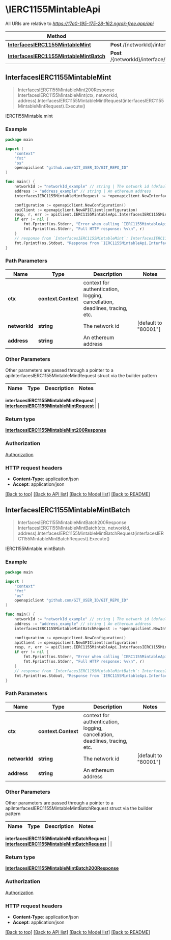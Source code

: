 # \IERC1155MintableApi

All URIs are relative to *https://17a0-195-175-28-162.ngrok-free.app/api*

Method | HTTP request | Description
------------- | ------------- | -------------
[**InterfacesIERC1155MintableMint**](IERC1155MintableApi.md#InterfacesIERC1155MintableMint) | **Post** /{networkId}/interface/IERC1155Mintable/write/{address}/mint | IERC1155Mintable.mint
[**InterfacesIERC1155MintableMintBatch**](IERC1155MintableApi.md#InterfacesIERC1155MintableMintBatch) | **Post** /{networkId}/interface/IERC1155Mintable/write/{address}/mintBatch | IERC1155Mintable.mintBatch



## InterfacesIERC1155MintableMint

> InterfacesIERC1155MintableMint200Response InterfacesIERC1155MintableMint(ctx, networkId, address).InterfacesIERC1155MintableMintRequest(interfacesIERC1155MintableMintRequest).Execute()

IERC1155Mintable.mint



### Example

```go
package main

import (
    "context"
    "fmt"
    "os"
    openapiclient "github.com/GIT_USER_ID/GIT_REPO_ID"
)

func main() {
    networkId := "networkId_example" // string | The network id (default to "80001")
    address := "address_example" // string | An ethereum address
    interfacesIERC1155MintableMintRequest := *openapiclient.NewInterfacesIERC1155MintableMintRequest(*openapiclient.NewInterfacesIERC1155MintableMintRequestContractParams()) // InterfacesIERC1155MintableMintRequest | 

    configuration := openapiclient.NewConfiguration()
    apiClient := openapiclient.NewAPIClient(configuration)
    resp, r, err := apiClient.IERC1155MintableApi.InterfacesIERC1155MintableMint(context.Background(), networkId, address).InterfacesIERC1155MintableMintRequest(interfacesIERC1155MintableMintRequest).Execute()
    if err != nil {
        fmt.Fprintf(os.Stderr, "Error when calling `IERC1155MintableApi.InterfacesIERC1155MintableMint``: %v\n", err)
        fmt.Fprintf(os.Stderr, "Full HTTP response: %v\n", r)
    }
    // response from `InterfacesIERC1155MintableMint`: InterfacesIERC1155MintableMint200Response
    fmt.Fprintf(os.Stdout, "Response from `IERC1155MintableApi.InterfacesIERC1155MintableMint`: %v\n", resp)
}
```

### Path Parameters


Name | Type | Description  | Notes
------------- | ------------- | ------------- | -------------
**ctx** | **context.Context** | context for authentication, logging, cancellation, deadlines, tracing, etc.
**networkId** | **string** | The network id | [default to &quot;80001&quot;]
**address** | **string** | An ethereum address | 

### Other Parameters

Other parameters are passed through a pointer to a apiInterfacesIERC1155MintableMintRequest struct via the builder pattern


Name | Type | Description  | Notes
------------- | ------------- | ------------- | -------------


 **interfacesIERC1155MintableMintRequest** | [**InterfacesIERC1155MintableMintRequest**](InterfacesIERC1155MintableMintRequest.md) |  | 

### Return type

[**InterfacesIERC1155MintableMint200Response**](InterfacesIERC1155MintableMint200Response.md)

### Authorization

[Authorization](../README.md#Authorization)

### HTTP request headers

- **Content-Type**: application/json
- **Accept**: application/json

[[Back to top]](#) [[Back to API list]](../README.md#documentation-for-api-endpoints)
[[Back to Model list]](../README.md#documentation-for-models)
[[Back to README]](../README.md)


## InterfacesIERC1155MintableMintBatch

> InterfacesIERC1155MintableMintBatch200Response InterfacesIERC1155MintableMintBatch(ctx, networkId, address).InterfacesIERC1155MintableMintBatchRequest(interfacesIERC1155MintableMintBatchRequest).Execute()

IERC1155Mintable.mintBatch



### Example

```go
package main

import (
    "context"
    "fmt"
    "os"
    openapiclient "github.com/GIT_USER_ID/GIT_REPO_ID"
)

func main() {
    networkId := "networkId_example" // string | The network id (default to "80001")
    address := "address_example" // string | An ethereum address
    interfacesIERC1155MintableMintBatchRequest := *openapiclient.NewInterfacesIERC1155MintableMintBatchRequest(*openapiclient.NewInterfacesIERC1155MintableMintBatchRequestContractParams()) // InterfacesIERC1155MintableMintBatchRequest | 

    configuration := openapiclient.NewConfiguration()
    apiClient := openapiclient.NewAPIClient(configuration)
    resp, r, err := apiClient.IERC1155MintableApi.InterfacesIERC1155MintableMintBatch(context.Background(), networkId, address).InterfacesIERC1155MintableMintBatchRequest(interfacesIERC1155MintableMintBatchRequest).Execute()
    if err != nil {
        fmt.Fprintf(os.Stderr, "Error when calling `IERC1155MintableApi.InterfacesIERC1155MintableMintBatch``: %v\n", err)
        fmt.Fprintf(os.Stderr, "Full HTTP response: %v\n", r)
    }
    // response from `InterfacesIERC1155MintableMintBatch`: InterfacesIERC1155MintableMintBatch200Response
    fmt.Fprintf(os.Stdout, "Response from `IERC1155MintableApi.InterfacesIERC1155MintableMintBatch`: %v\n", resp)
}
```

### Path Parameters


Name | Type | Description  | Notes
------------- | ------------- | ------------- | -------------
**ctx** | **context.Context** | context for authentication, logging, cancellation, deadlines, tracing, etc.
**networkId** | **string** | The network id | [default to &quot;80001&quot;]
**address** | **string** | An ethereum address | 

### Other Parameters

Other parameters are passed through a pointer to a apiInterfacesIERC1155MintableMintBatchRequest struct via the builder pattern


Name | Type | Description  | Notes
------------- | ------------- | ------------- | -------------


 **interfacesIERC1155MintableMintBatchRequest** | [**InterfacesIERC1155MintableMintBatchRequest**](InterfacesIERC1155MintableMintBatchRequest.md) |  | 

### Return type

[**InterfacesIERC1155MintableMintBatch200Response**](InterfacesIERC1155MintableMintBatch200Response.md)

### Authorization

[Authorization](../README.md#Authorization)

### HTTP request headers

- **Content-Type**: application/json
- **Accept**: application/json

[[Back to top]](#) [[Back to API list]](../README.md#documentation-for-api-endpoints)
[[Back to Model list]](../README.md#documentation-for-models)
[[Back to README]](../README.md)

